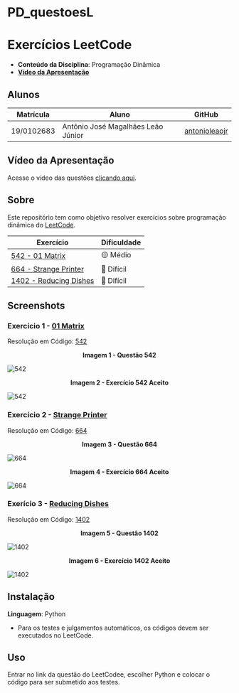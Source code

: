 # PD_questoesL

# Exercícios LeetCode

- **Conteúdo da Disciplina**: Programação Dinâmica <br>
- [**Vídeo da Apresentação**](https://youtu.be/eGcEZ4vAoRE) <br>

## Alunos
|Matrícula | Aluno |GitHub|
| -- | -- | -- |
| 19/0102683  | Antônio José Magalhães Leão Júnior |[antonioleaojr](https://github.com/antonioleaojr)|


## Vídeo da Apresentação
Acesse o vídeo das questões [clicando aqui](https://youtu.be/eGcEZ4vAoRE).

## Sobre 
Este repositório tem como objetivo resolver exercícios sobre programação dinâmica do [LeetCode](https://leetcode.com/problem-list/dynamic-programming/).

|Exercício | Dificuldade |
| -- | -- |
|[542 - 01 Matrix](https://leetcode.com/problems/01-matrix/description)|🟡 Médio|
|[664 - Strange Printer](https://leetcode.com/problems/strange-printer/description)|🔴 Difícil|
|[1402 - Reducing Dishes](https://leetcode.com/problems/reducing-dishes)|🔴 Difícil|


## Screenshots

### Exercício 1 - [01 Matrix]([https://leetcode.com/problems/greatest-sum-divisible-by-three/description/](https://leetcode.com/problems/01-matrix/description))
Resolução em Código: [542](codigos/542.py)
<div align="center">
  <p><strong>Imagem 1 - Questão 542</strong></p>
</div>

![542](codigos/assets/542Q.png)
<div align="center">
  <p><strong>Imagem 2 - Exercício 542 Aceito</strong></p>
</div>

![542](codigos/assets/542.png)


### Exercício 2 - [ Strange Printer]([https://leetcode.com/problems/maximum-number-of-tasks-you-can-assign/description/](https://leetcode.com/problems/strange-printer/description))

Resolução em Código: [664](codigos/664.py)
<div align="center">
  <p><strong>Imagem 3 - Questão 664</strong></p>
</div>

![664](codigos/assets/664Q.png)
<div align="center">
  <p><strong>Imagem 4 - Exercício 664 Aceito</strong></p>
</div>

![664](codigos/assets/664.png)

### Exerício 3 - [Reducing Dishes](https://leetcode.com/problems/reducing-dishes)

Resolução em Código: [1402](codigos/1402.py)
<div align="center">
  <p><strong>Imagem 5 - Questão 1402</strong></p>
</div>

![1402](codigos/assets/1402Q.png)
<div align="center">
  <p><strong>Imagem 6 - Exercício 1402 Aceito</strong></p>
</div>

![1402](codigos/assets/1402.png)

## Instalação 
**Linguagem**: Python
- Para os testes e julgamentos automáticos, os códigos devem ser executados no LeetCode.

## Uso 
Entrar no link da questão do LeetCodee, escolher Python e colocar o código para ser submetido aos testes.
  
